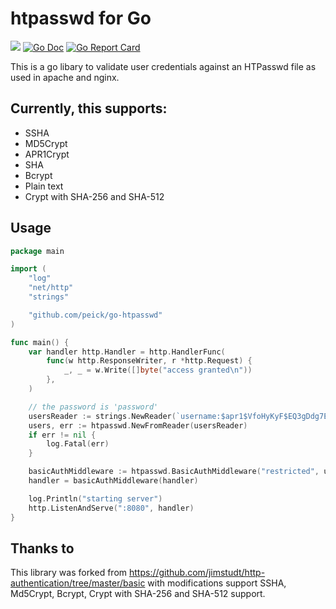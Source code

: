# htpasswd for Go

![](https://github.com/peick/go-htpasswd/workflows/Go/badge.svg)
[![Go Doc](https://godoc.org/github.com/peick/go-htpasswd?status.svg)](https://godoc.org/github.com/peick/go-htpasswd)
[![Go Report Card](https://goreportcard.com/badge/github.com/peick/go-htpasswd)](https://goreportcard.com/report/github.com/peick/go-htpasswd)

This is a go libary to validate user credentials against an HTPasswd file as used in apache and nginx.

## Currently, this supports:

* SSHA
* MD5Crypt
* APR1Crypt
* SHA
* Bcrypt
* Plain text
* Crypt with SHA-256 and SHA-512

## Usage

```go
package main

import (
	"log"
	"net/http"
	"strings"

	"github.com/peick/go-htpasswd"
)

func main() {
	var handler http.Handler = http.HandlerFunc(
		func(w http.ResponseWriter, r *http.Request) {
			_, _ = w.Write([]byte("access granted\n"))
		},
	)

	// the password is 'password'
	usersReader := strings.NewReader(`username:$apr1$VfoHyKyF$EQ3gDdg7EUQB69/ppHOOU0`)
	users, err := htpasswd.NewFromReader(usersReader)
	if err != nil {
		log.Fatal(err)
	}

	basicAuthMiddleware := htpasswd.BasicAuthMiddleware("restricted", users)
	handler = basicAuthMiddleware(handler)

	log.Println("starting server")
	http.ListenAndServe(":8080", handler)
}
```

## Thanks to

This library was forked from <https://github.com/jimstudt/http-authentication/tree/master/basic>
with modifications support SSHA, Md5Crypt, Bcrypt, Crypt with SHA-256 and SHA-512 support.
